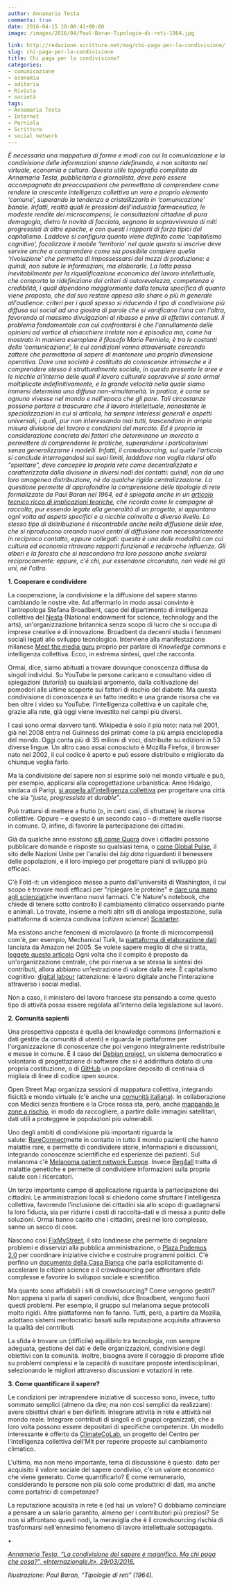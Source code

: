 ```yaml
---
author: Annamaria Testa
comments: true
date: 2016-04-15 10:00:41+00:00
image: /images/2016/04/Paul-Baran-Tipologie-di-reti-1964.jpg

link: http://redazione.scritture.net/mag/chi-paga-per-la-condivisione/
slug: chi-paga-per-la-condivisione
title: Chi paga per la condivisione?
categories:
- comunicazione
- economia
- editoria
- Rivista
- società
tags:
- Annamaria Testa
- Internet
- Perniola
- Scritture
- social network
---
```


_È necessaria una mappatura di forme e modi con cui la comunicazione e la condivisione delle informazioni stanno ridefinendo, e non soltanto nel virtuale, economia e cultura. Questa utile topografia compilata da Annamaria Testa, pubblicitaria e giornalista, deve però essere accompagnata da preoccupazioni che permettano di comprendere come rendere la crescente intelligenza collettiva un vero e proprio elemento ‘comune', superando la tendenza a cristallizzarla in ‘comunicazione' banale. Infatti, realtà quali le pressioni dell'industria farmaceutica, le modeste rendite dei microcompensi, le consultazioni cittadine di pura demagogia, dietro le novità di facciata, segnano la sopravvivenza di miti progressisti di altre epoche, e con questi i rapporti di forza tipici del capitalismo. Laddove si configura quanto viene definito come ‘capitalismo cognitivo', focalizzare il mobile ‘territorio' nel quale questo si inscrive deve servire anche a comprendere come sia possibile compiere quella ‘rivoluzione' che permetta di impossessarsi dei mezzi di produzione: e quindi, non subire le informazioni, ma elaborarle. La lotta passa inevitabilmente per la riqualificazione economica del lavoro intellettuale, che comporta la ridefinizione dei criteri di autorevolezza, competenza e credibilità, i quali dipendono maggiormente dalla tenuta specifica di quanto viene proposto, che dal suo restare appeso allo share o più in generale all'audience: criteri per i quali spesso si riducendo il tipo di condivisione più diffusa sui social ad una giostra di parole che si vanificano l'una con l'altra, favorendo al massimo divulgazioni al ribasso e prive di effettivi contenuti. Il problema fondamentale con cui confrontarsi è che l'annullamento delle opinioni ad vortice di chiacchiere irrelate non è episodico ma, come ha mostrato in maniera esemplare il filosofo Mario Perniola, è tra le costanti della ‘comunicazione', le cui condizioni vanno attraversate cercando zattere che permettano al sapere di mantenere una propria dimensione operativa. Dove una società è costituita da conoscenze intrinseche e il comprendere stesso è strutturalmente sociale, in questo presente le aree e le nicchie al'interno delle quali il lavoro culturale sopravvive si sono ormai moltiplicate indefinitivamente, e la grande velocità nella quale siamo immersi determina una diffusa non-simultaneità. In pratica, è come se ognuno vivesse nel mondo e nell'epoca che gli pare. Tali circostanze possono portare a trascurare che il lavoro intellettuale, nonostante le specializzazioni in cui si articola, ha sempre interessi generali e aspetti universali, i quali, pur non interessando mai tutti, trascendono in ampia misura divisione del lavoro e condizioni del mercato. Ed è proprio la considerazione concreta dei fattori che determinano un mercato a permettere di comprenderne le pratiche, superandone i particolarismi senza generalizzarne i modelli. Infatti, il crowdsourcing, sul quale l'articolo si conclude interrogandosi sui suoi limiti, ladddove non voglia ridursi allo "spiottare", deve concepire la propria rete come decentralizzata e caratterizzata dalla divisione in diversi nodi dei contatti: quindi, non da una loro omogenea distribuzione, nè da qualche rigida centralizzazione. La questione permette di approfondire la comprensione delle tipologie di rete formalizzate da Paul Baran nel 1964, ed è spiegata anche in un [articolo tecnico ricco di implicazioni teoriche](http://www.secondowelfare.it/terzo-settore/impresa-sociale/personal-fundraising-e-crowdfunding-di-retedeldono.html), che ricorda come le campagne di raccolta, pur essendo legate alla generalità di un progetto, si appuntano ogni volta ad aspetti specifici e a nicchie coinvolte a diverso livello. Lo stesso tipo di distribuzione è riscontrabile anche nella diffusione delle idee, che si riproducono creando nuovi centri di diffusione non necessariamente in reciproco contatto, eppure collegati: questa è una delle modalità con cui cultura ed economia ritrovano rapporti funzionali e reciproche influenze. Gli alberi e la foresta che si nascondono tra loro possono anche svelarsi reciprocamente: eppure, c'è chi, pur essendone circondato, non vede nè gli uni, nè l'altra._



**1. Cooperare e condividere**

La cooperazione, la condivisione e la diffusione del sapere stanno cambiando le nostre vite. Ad affermarlo in modo assai convinto è l'antropologa Stefana Broadbent, capo del dipartimento di intelligenza collettiva del [Nesta](http://www.nesta.org.uk/) (National endowment for science, technology and the arts), un'organizzazione britannica senza scopo di lucro che si occupa di imprese creative e di innovazione. Broadbent da decenni studia i fenomeni sociali legati allo sviluppo tecnologico. Interviene alla manifestazione milanese [Meet the media guru](http://www.meetthemediaguru.org/) proprio per parlare di _Knowledge commons_ e intelligenza collettiva. Ecco, in estrema sintesi, quel che racconta.

Ormai, dice, siamo abituati a trovare dovunque conoscenza diffusa da singoli individui. Su YouTube le persone caricano e consultano video di spiegazioni (_tutorial_) su qualsiasi argomento, dalla coltivazione dei pomodori alle ultime scoperte sui fattori di rischio del diabete. Ma questa condivisione di conoscenza è un fatto inedito e una grande risorsa che va ben oltre i video su YouTube: l'intelligenza collettiva è un capitale che, grazie alla rete, già oggi viene investito nei campi più diversi.

I casi sono ormai davvero tanti. Wikipedia è solo il più noto: nata nel 2001, già nel 2008 entra nel Guinness dei primati come la più ampia enciclopedia del mondo. Oggi conta più di 35 milioni di voci, distribuite su edizioni in 53 diverse lingue. Un altro caso assai conosciuto è Mozilla Firefox, il browser nato nel 2002, il cui codice è aperto e può essere distribuito e migliorato da chiunque voglia farlo.

Ma la condivisione del sapere non si esprime solo nel mondo virtuale e può, per esempio, applicarsi alla coprogettazione urbanistica: Anne Hidalgo, sindaca di Parigi, [si appella all'intelligenza collettiva](https://idee.paris.fr/co-construisons-paris) per progettare una città che sia _“juste, progressiste et durable”_.

Può trattarsi di mettere a frutto (o, in certi casi, di sfruttare) le risorse collettive. Oppure – e questo è un secondo caso – di mettere quelle risorse in comune. O, infine, di favorire la partecipazione dei cittadini.

Già da qualche anno esistono [siti come Quora](https://www.quora.com/) dove i cittadini possono pubblicare domande e risposte su qualsiasi tema, o [come Global Pulse](http://www.unglobalpulse.org/), il sito delle Nazioni Unite per l'analisi dei _big data_ riguardanti il benessere delle popolazioni, e il loro impiego per progettare piani di sviluppo più efficaci.

C'è Fold-it: un videogioco messo a punto dall'università di Washington, il cui scopo è trovare modi efficaci per "ripiegare le proteine" e [dare una mano agli scienziati](http://www.scientificamerican.com/article/foldit-gamers-solve-riddle)che inventano nuovi farmaci. C'è Nature's notebook, che chiede di tenere sotto controllo il cambiamento climatico osservando piante e animali. Lo trovate, insieme a molti altri siti di analoga impostazione, sulla piattaforma di scienza condivisa (_citizen science_) [Scistarter](http://scistarter.com/finder).

Ma esistono anche fenomeni di microlavoro (a fronte di microcompensi) com'è, per esempio, Mechanical Turk, la [piattaforma di elaborazione dati](http://mechanicalturk.typepad.com/blog/2015/05/bringing-future-innovation-to-mechanical-turk.html) lanciata da Amazon nel 2005. Se volete sapere meglio di che si tratta, [leggete questo articolo](https://www.linkedin.com/pulse/my-experience-amazon-mechanical-turk-mturk-worker-utpal-dholakia) Ogni volta che il compito è proposto da un'organizzazione centrale, che poi riserva a se stessa la sintesi dei contributi, allora abbiamo un'estrazione di valore dalla rete. È capitalismo cognitivo: [digital labour](https://en.wikipedia.org/wiki/Digital_labor) (attenzione: è lavoro digitale anche l'interazione attraverso i social media).

Non a caso, il ministero del lavoro francese sta pensando a come questo tipo di attività possa essere regolata all'interno della legislazione sul lavoro.



**2. Comunità sapienti**

Una prospettiva opposta è quella dei knowledge commons (informazioni e dati gestite da comunità di utenti) e riguarda le piattaforme per l'organizzazione di conoscenze che poi vengono integralmente redistribuite e messe in comune. È il caso del [Debian project](https://it.wikipedia.org/wiki/Debian), un sistema democratico e volontario di progettazione di software che si è addirittura dotato di una propria costituzione, o di [GitHub](https://github.com/) un popolare deposito di centinaia di migliaia di linee di codice open source.

Open Street Map organizza sessioni di mappatura collettiva, integrando fisicità e mondo virtuale (c'è anche una [comunità italiana](https://openstreetmap.it/)). In collaborazione con Medici senza frontiere e la Croce rossa sta, però, anche [mappando le zone a rischio](http://www.msf.org.uk/missing-maps-project), in modo da raccogliere, a partire dalle immagini satellitari, dati utili a proteggere le popolazioni più vulnerabili.

Uno degli ambiti di condivisione più importanti riguarda la salute: [RareConnect](https://www.rareconnect.org/it)mette in contatto in tutto il mondo pazienti che hanno malattie rare, e permette di condividere storie, informazioni e discussioni, integrando conoscenze scientifiche ed esperienze dei pazienti. Sul melanoma c'è [Melanoma patient network Europe](http://www.melanomapatientnetworkeu.org/). Invece [Reg4all](https://www.reg4all.org/) tratta di malattie genetiche e permette di condividere informazioni sulla propria salute con i ricercatori.

Un terzo importante campo di applicazione riguarda la partecipazione dei cittadini. Le amministrazioni locali si chiedono come sfruttare l'intelligenza collettiva, favorendo l'inclusione dei cittadini sia allo scopo di guadagnarsi la loro fiducia, sia per ridurre i costi di raccolta-dati e di messa a punto delle soluzioni. Ormai hanno capito che i cittadini, presi nel loro complesso, sanno un sacco di cose.

Nascono così [FixMyStreet](https://www.fixmystreet.com/), il sito londinese che permette di segnalare problemi e disservizi alla pubblica amministrazione, o [Plaza Podemos 2.0](https://plaza.podemos.info/) per coordinare iniziative civiche e costruire programmi politici. C'è perfino un [documento della Casa Bianca](https://www.whitehouse.gov/blog/2015/09/30/accelerating-use-citizen-science-and-crowdsourcing-address-societal-and-scientific) che parla esplicitamente di accelerare la citizen science e il crowdsourcing per affrontare sfide complesse e favorire lo sviluppo sociale e scientifico.

Ma quanto sono affidabili i siti di crowdsourcing? Come vengono gestiti? Non appena si parla di saperi condivisi, dice Broadbent, vengono fuori questi problemi. Per esempio, il gruppo sul melanoma segue protocolli molto rigidi. Altre piattaforme non fo fanno. Tutti, però, a partire da Mozilla, adottano sistemi meritocratici basati sulla reputazione acquisita attraverso la qualità dei contributi.

La sfida è trovare un (difficile) equilibrio tra tecnologia, non sempre adeguata, gestione dei dati e delle organizzazioni, condivisione degli obiettivi con la comunità. Inoltre, bisogna avere il coraggio di proporre sfide su problemi complessi e la capacità di suscitare proposte interdisciplinari, selezionando le migliori attraverso discussioni e votazioni in rete.



**3. Come quantificare il sapere?**

Le condizioni per intraprendere iniziative di successo sono, invece, tutto sommato semplici (almeno da dire; ma non così semplici da realizzare): avere obiettivi chiari e ben definiti. Integrare attività in rete e attività nel mondo reale. Integrare contributi di singoli e di gruppi organizzati, che a loro volta possono essere depositari di specifiche competenze. Un modello interessante è offerto da [ClimateCoLab](http://climatecolab.org/), un progetto del Centro per l'intelligenza collettiva dell'Mit per reperire proposte sul cambiamento climatico.

L'ultimo, ma non meno importante, tema di discussione è questo: dato per acquisito il valore sociale del sapere condiviso, c'è un valore economico che viene generato. Come quantificarlo? E come remunerarlo, considerando le persone non più solo come produttrici di dati, ma anche come portatrici di competenze?

La reputazione acquisita in rete è (ed ha) un valore? O dobbiamo cominciare a pensare a un salario garantito, almeno per i contributori più preziosi? Se non si affrontano questi nodi, la meraviglia che è il crowdsourcing rischia di trasformarsi nell'ennesimo fenomeno di lavoro intellettuale sottopagato.

•

_[Annamaria Testa, “La condivisione del sapere è magnifica. Ma chi paga che cosa?”, «Internazionale.it», 29/03/2016.](http://www.internazionale.it/opinione/annamaria-testa/2016/03/29/condivisione-sapere)_

_Illustrazione: Paul Baran, “Tipologie di reti” (1964)._
